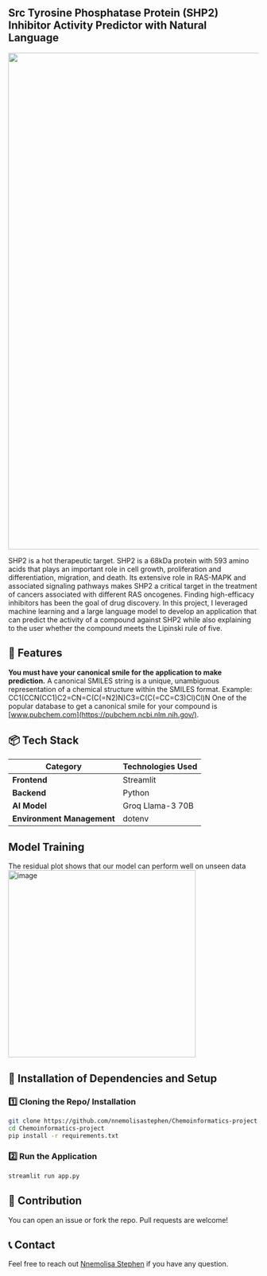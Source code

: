 ## Src Tyrosine Phosphatase Protein (SHP2) Inhibitor Activity Predictor with Natural Language
<img align="center" src="images/shp2-visual.png" width="1000">
  
  SHP2 is a hot therapeutic target. SHP2 is a 68kDa protein with 593 amino acids that plays an important role in cell growth, 
  proliferation and differentiation, migration, and death. Its extensive role in RAS-MAPK and associated signaling pathways makes 
  SHP2 a critical target in the treatment of cancers associated with different RAS oncogenes. Finding high-efficacy inhibitors has been the goal of drug discovery.
  In this project, I leveraged machine learning and a large language model to develop an application that can predict the activity of a compound against 
  SHP2 while also explaining to the user whether the compound meets the Lipinski rule of five.

## 📌 Features
**You must have your canonical smile for the application to make prediction.**
A canonical SMILES string is a unique, unambiguous representation of a chemical structure within the SMILES format. Example: CC1(CCN(CC1)C2=CN=C(C(=N2)N)C3=C(C(=CC=C3)Cl)Cl)N
One of the popular database to get a canonical smile for your compound is [www.pubchem.com](https://pubchem.ncbi.nlm.nih.gov/). 

## 📦 Tech Stack
| Category        |     Technologies Used |
|------------------|-----------------|
| **Frontend**     | Streamlit  |
| **Backend**      | Python  |
| **AI Model**     | Groq Llama-3 70B |
| **Environment Management** | dotenv |

## Model Training
The residual plot shows that our model can perform well on unseen data
<img width="377" alt="image" src="https://github.com/user-attachments/assets/b8412922-52d2-4a28-b1c4-282c0c593a05" />


## 🚀 Installation of Dependencies and Setup

### 1️⃣ Cloning the Repo/ Installation
```sh
git clone https://github.com/nnemolisastephen/Chemoinformatics-project
cd Chemoinformatics-project
pip install -r requirements.txt
```
### 2️⃣ Run the Application
```sh
streamlit run app.py
```
## 🤝 Contribution
You can open an issue or fork the repo. Pull requests are welcome!

## 📞 Contact
Feel free to reach out [Nnemolisa Stephen](https://github.com/nnemolisastephen) if you have any question.
